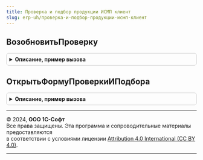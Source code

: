 ```yaml
---
title: Проверка и подбор продукции ИСМП клиент
slug: erp-uh/проверка-и-подбор-продукции-исмп-клиент
---
```



## ВозобновитьПроверку
<details style="margin: 1em 0; padding: 0.5em; border: 1px solid #ccc; border-radius: 6px;">

<summary style="font-weight: bold; cursor: pointer;">Описание, пример вызова</summary>

```bsl

// Вызывается при выполнении команды "ВозобновитьПроверку" из форм прикладных документов
//   в конфигурации - потребителе библиотеки ГосИС.
//
// Параметры:
//  Форма - ФормаКлиентскогоПриложения - форма прикладного документа, в который встраивается функциональность библиотеки ГосИС.
//  ВидМаркируемойПродукции - ПеречислениеСсылка.ВидыПродукцииИС - вид маркируемой продукции для возобновления проверки.
//  ПараметрыУказанияСерий - Произвольный - параметры указания серий источника для корректного отображения серий.
//  Сценарий - Число - сценарий точки вызова
//
Процедура ВозобновитьПроверку(Форма, ВидМаркируемойПродукции, ПараметрыУказанияСерий, Сценарий = 0) Экспорт
```

Пример вызова
```bsl
ПроверкаИПодборПродукцииИСМПКлиент.ВозобновитьПроверку(Форма, ВидМаркируемойПродукции, ПараметрыУказанияСерий, Сценарий);
```
</details>

## ОткрытьФормуПроверкиИПодбора
<details style="margin: 1em 0; padding: 0.5em; border: 1px solid #ccc; border-radius: 6px;">

<summary style="font-weight: bold; cursor: pointer;">Описание, пример вызова</summary>

```bsl

// Открывает форму проверки и подбора маркируемой продукции
//
// Параметры:
//  Форма - ФормаКлиентскогоПриложения - Источник события
//  ВидМаркируемойПродукции - ПеречислениеСсылка.ВидыПродукцииИС - Вид продукции.
//  ПараметрыУказанияСерий - Произвольный - параметры указания серий источника для корректного отображения серий.
//  Сценарий - Число - сценарий точки вызова
//
Процедура ОткрытьФормуПроверкиИПодбора(Форма, ВидМаркируемойПродукции, ПараметрыУказанияСерий, Сценарий = 0) Экспорт
```

Пример вызова
```bsl
ПроверкаИПодборПродукцииИСМПКлиент.ОткрытьФормуПроверкиИПодбора(Форма, ВидМаркируемойПродукции, ПараметрыУказанияСерий, Сценарий);
```
</details>

---

© 2024, **ООО 1С-Софт**  
Все права защищены. Эта программа и сопроводительные материалы предоставляются  
в соответствии с условиями лицензии [Attribution 4.0 International (CC BY 4.0)](https://creativecommons.org/licenses/by/4.0/legalcode).

---
